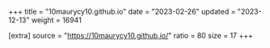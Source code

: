 +++
title = "10maurycy10.github.io"
date = "2023-02-26"
updated = "2023-12-13"
weight = 16941

[extra]
source = "https://10maurycy10.github.io/"
ratio = 80
size = 17
+++
